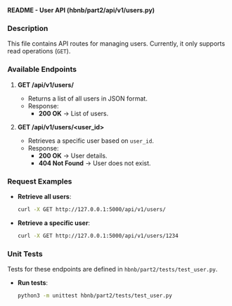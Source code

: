 **README - User API (hbnb/part2/api/v1/users.py)**  

### **Description**  
This file contains API routes for managing users. Currently, it only supports read operations (`GET`).  

### **Available Endpoints**  

1. **GET /api/v1/users/**  
   - Returns a list of all users in JSON format.  
   - Response:  
     - **200 OK** → List of users.  

2. **GET /api/v1/users/<user_id>**  
   - Retrieves a specific user based on `user_id`.  
   - Response:  
     - **200 OK** → User details.  
     - **404 Not Found** → User does not exist.  

### **Request Examples**  

- **Retrieve all users**:  
  ```bash
  curl -X GET http://127.0.0.1:5000/api/v1/users/
  ```

- **Retrieve a specific user**:  
  ```bash
  curl -X GET http://127.0.0.1:5000/api/v1/users/1234
  ```

### **Unit Tests**  
Tests for these endpoints are defined in `hbnb/part2/tests/test_user.py`.  
- **Run tests**:  
  ```bash
  python3 -m unittest hbnb/part2/tests/test_user.py
  ```  
